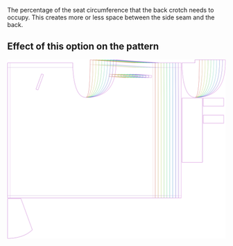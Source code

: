 The percentage of the seat circumference that the back crotch needs to occupy. This creates more or less space between the side seam and the back.

## Effect of this option on the pattern

![This image shows the effect of this option by superimposing several variants that have a different value for this option](waralee_crotchback_sample.svg "Effect of this option on the pattern")
